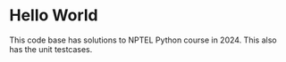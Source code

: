# Hello World

This code base has solutions to NPTEL Python course in 2024.
This also has the unit testcases.

